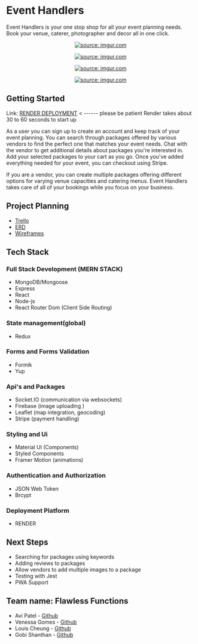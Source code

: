 # Event Handlers

Event Handlers is your one stop shop for all your event planning needs. Book your venue, caterer, photographer and decor all in one click.

											
<p align="center" width="100%">
   <a href="https://i.imgur.com/4EmAnOe.png"><img src="https://i.imgur.com/4EmAnOe.png" title="source: imgur.com" /></a>
</p>


<p align="center" width="100%">
<a href="https://i.imgur.com/nJ3p1Zo.png"><img src="https://i.imgur.com/nJ3p1Zo.png" title="source: imgur.com" /></a>
</p>

<p align="center" width="100%">
<a href="https://i.imgur.com/5Oxz0C0.png"><img src="https://i.imgur.com/5Oxz0C0.png" title="source: imgur.com" /></a>
</p>


<p align="center" width="100%">
<a href="https://i.imgur.com/k8lN0pq.png"><img src="https://i.imgur.com/k8lN0pq.png" title="source: imgur.com" /></a>
</p>



## Getting Started

Link: [RENDER DEPLOYMENT](https://eventhandlers8.onrender.com) < ------ please be patient Render takes about 30 to 60 seconds to start up

As a user you can sign up to create an account and keep track of your event planning. You can search through packages offered by various vendors to find the perfect one that matches your event needs. Chat with the vendor to get additional details about packages you're interested in. Add your selected packages to your cart as you go. Once you've added everything needed for your event, you can checkout using Stripe.

If you are a vendor, you can create multiple packages offering different options for varying venue capacities and catering menus. Event Handlers takes care of all of your bookings while you focus on your business.


## Project Planning

- [Trello](https://trello.com/b/dEpoDYlZ/project-4-party-app)
- [ERD](https://lucid.app/lucidchart/09b43e34-e726-4943-ac1b-ff96e594ba1c/edit?invitationId=inv_75a95828-cc10-4be5-86a5-1bbfbb9b2e40&referringApp=slack&page=0_0#)
- [Wireframes](https://www.figma.com/file/oZZbXwXHre1S6jrU04Pgi1/Project-4--Event-Handlers?node-id=0%3A1)

## Tech Stack

### Full Stack Development (MERN STACK)
- MongoDB/Mongoose
- Express
- React
- Node-js
- React Router Dom (Client Side Routing)

### State management(global)
- Redux

### Forms and Forms Validation
- Formik
- Yup

### Api's and Packages
- Socket.IO (communication via websockets)
- Firebase (image uploading )
- Leaflet (map integration, geocoding)
- Stripe (payment handling)

### Styling and Ui
- Material UI (Components)
- Styled Components
- Framer Motion (animations)

### Authentication and Authorization
- JSON Web Token
- Brcypt

### Deployment Platform
- RENDER

## Next Steps

- Searching for packages using keywords
- Adding reviews to packages
- Allow vendors to add multiple images to a package
- Testing with Jest
- PWA Support


## Team name: Flawless Functions
- Avi Patel - [Github](https://github.com/patel-avi)
- Venessa Gomes  - [Github](https://github.com/Venessagomes)
- Louis Cheung - [Github](https://github.com/louischeung1990)
- Gobi Shanthan - [Github](https://github.com/GobiShanthan)
